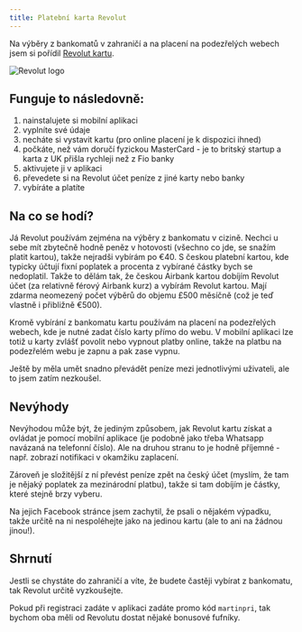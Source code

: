 ```yaml
---
title: Platební karta Revolut
---
```


Na výběry z bankomatů v zahraničí a na placení na podezřelých webech jsem si pořídil [Revolut kartu](https://revolut.com/).

![Revolut logo](/data/2016/2016-11-08-revolut-karta/revolut-logo.jpg)

## Funguje to následovně:

1. nainstalujete si mobilní aplikaci
2. vyplníte své údaje
3. necháte si vystavit kartu (pro online placení je k dispozici ihned)
4. počkáte, než vám doručí fyzickou MasterCard - je to britský startup a karta z UK přišla rychleji než z Fio banky
5. aktivujete ji v aplikaci
6. převedete si na Revolut účet peníze z jiné karty nebo banky
7. vybíráte a platíte

## Na co se hodí?

Já Revolut používám zejména na výběry z bankomatu v cizině. Nechci u sebe mít zbytečně hodně peněz v hotovosti (všechno co jde, se snažím platit kartou), takže nejradši vybírám po €40. S českou platební kartou, kde typicky účtují fixní poplatek a procenta z vybírané částky bych se nedoplatil. Takže to dělám tak, že českou Airbank kartou dobíjím Revolut účet (za relativně férový Airbank kurz) a vybírám Revolut kartou. Mají zdarma neomezený počet výběrů do objemu £500 měsíčně (což je teď vlastně i přibližně €500).

Kromě vybírání z bankomatu kartu používám na placení na podezřelých webech, kde je nutné zadat číslo karty přímo do webu. V mobilní aplikaci lze totiž u karty zvlášť povolit nebo vypnout platby online, takže na platbu na podezřelém webu je zapnu a pak zase vypnu.

Ještě by měla umět snadno převádět peníze mezi jednotlivými uživateli, ale to jsem zatím nezkoušel.

## Nevýhody

Nevýhodou může být, že jediným způsobem, jak Revolut kartu získat a ovládat je pomocí mobilní aplikace (je podobně jako třeba Whatsapp navázaná na telefonní číslo). Ale na druhou stranu to je hodně příjemné - např. zobrazí notifikaci v okamžiku zaplacení.

Zároveň je složitější z ní převést peníze zpět na český účet (myslím, že tam je nějaký poplatek za mezinárodní platbu), takže si tam dobíjím je částky, které stejně brzy vyberu.

Na jejich Facebook stránce jsem zachytil, že psali o nějakém výpadku, takže určitě na ni nespoléhejte jako na jedinou kartu (ale to ani na žádnou jinou!).


## Shrnutí

Jestli se chystáte do zahraničí a víte, že budete častěji vybírat z bankomatu, tak Revolut určitě vyzkoušejte.

Pokud při registraci zadáte v aplikaci zadáte promo kód `martinpri`, tak bychom oba měli od Revolutu dostat nějaké bonusové fufníky.

